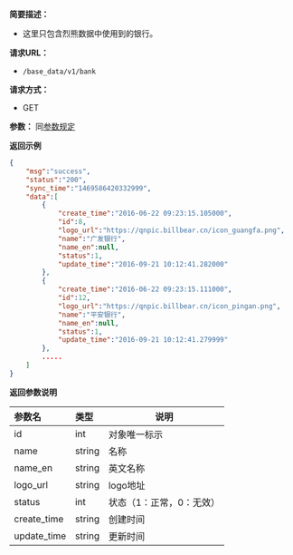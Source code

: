**简要描述：**

- 这里只包含烈熊数据中使用到的银行。

**请求URL：**
- `/base_data/v1/bank`

**请求方式：**
- GET

**参数：**
同[参数规定](http://doc.shuabeiapp.com/index.php?s=/1&page_id=3)

 **返回示例**

```json
{
    "msg":"success",
    "status":"200",
    "sync_time":"1469586420332999",
    "data":[
        {
            "create_time":"2016-06-22 09:23:15.105000",
            "id":8,
            "logo_url":"https://qnpic.billbear.cn/icon_guangfa.png",
            "name":"广发银行",
            "name_en":null,
            "status":1,
            "update_time":"2016-09-21 10:12:41.282000"
        },
        {
            "create_time":"2016-06-22 09:23:15.111000",
            "id":12,
            "logo_url":"https://qnpic.billbear.cn/icon_pingan.png",
            "name":"平安银行",
            "name_en":null,
            "status":1,
            "update_time":"2016-09-21 10:12:41.279999"
        },
        .....
    ]
}
```

 **返回参数说明** 

|参数名|类型|说明|
|:-----  |:-----|-----                           |
|id |int   |对象唯一标示  |
|name |string   |名称  |
|name_en |string   |英文名称  |
|logo_url |string   |logo地址  |
|status|int|状态（1：正常，0：无效）|
|create_time|string|创建时间|
|update_time|string|更新时间|

